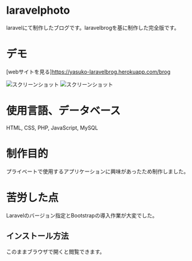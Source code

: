 # laravelphoto

laravelにて制作したブログです。laravelbrogを基に制作した完全版です。

# デモ
[webサイトを見る]https://yasuko-laravelbrog.herokuapp.com/brog


![スクリーンショット](https://user-images.githubusercontent.com/84828867/180338183-172b7aa7-9381-4740-94c2-d20c5fcb910c.png)
![スクリーンショット](https://user-images.githubusercontent.com/84828867/180338276-28cd4e12-5c87-4bd5-ac6b-6b68771f8091.png)



# 使用言語、データベース
HTML, CSS, PHP, JavaScript, MySQL


# 制作目的
プライベートで使用するアプリケーションに興味があったため制作しました。


# 苦労した点
Laravelのバージョン指定とBootstrapの導入作業が大変でした。


 ## インストール方法
 このままブラウザで開くと閲覧できます。
